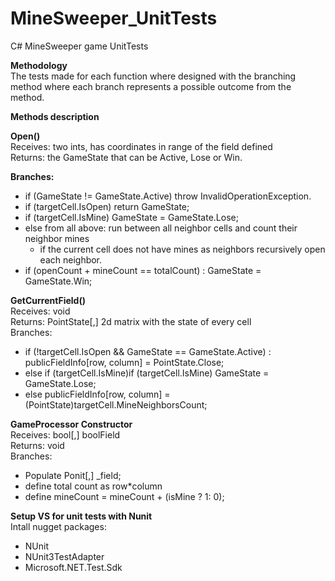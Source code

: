 # MineSweeper_UnitTests   
C# MineSweeper game UnitTests    

**Methodology**     
The tests made for each function where designed with the branching method where each branch represents a possible outcome from the method.     
     
**Methods description**  
     
**Open()**     
Receives: two ints, has coordinates in range of the field defined     
Returns: the GameState that can be Active, Lose or Win.    
    
**Branches:**     
     
- if (GameState != GameState.Active) throw InvalidOperationException.
- if (targetCell.IsOpen) return GameState; 
- if (targetCell.IsMine) GameState = GameState.Lose;
- else from all above: run between all neighbor cells and count their neighbor mines
  - if the current cell does not have mines as neighbors recursively open each neighbor.
- if (openCount + mineCount == totalCount) : GameState = GameState.Win;

**GetCurrentField()**     
Receives: void       
Returns: PointState[,] 2d matrix with the state of every cell    
Branches:        
- if (!targetCell.IsOpen && GameState == GameState.Active) : publicFieldInfo[row, column] = PointState.Close;
- else if (targetCell.IsMine)if (targetCell.IsMine) GameState = GameState.Lose;
- else publicFieldInfo[row, column] = (PointState)targetCell.MineNeighborsCount;

**GameProcessor Constructor**    
Receives: bool[,] boolField    
Returns: void     
Branches:     
- Populate Ponit[,] _field;
- define total count as row*column
- define mineCount = mineCount + (isMine ? 1: 0);

**Setup VS for unit tests with Nunit**     		
Intall nugget packages:     		
- NUnit     		
- NUnit3TestAdapter		
- Microsoft.NET.Test.Sdk		


